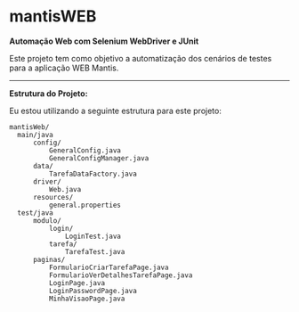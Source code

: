 # mantisWEB
**Automação Web com Selenium WebDriver e JUnit**

Este projeto tem como objetivo a automatização dos cenários de testes para a aplicação WEB Mantis. 

___

**Estrutura do Projeto:**

Eu estou utilizando a seguinte estrutura para este projeto:

```
mantisWeb/
  main/java
      config/
          GeneralConfig.java
          GeneralConfigManager.java
      data/
          TarefaDataFactory.java
      driver/
          Web.java
      resources/
          general.properties
  test/java
      modulo/
          login/
              LoginTest.java
          tarefa/
              TarefaTest.java
      paginas/
          FormularioCriarTarefaPage.java
          FormularioVerDetalhesTarefaPage.java
          LoginPage.java
          LoginPasswordPage.java
          MinhaVisaoPage.java

```
